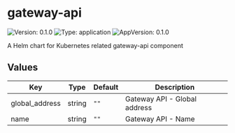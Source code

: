 # gateway-api

![Version: 0.1.0](https://img.shields.io/badge/Version-0.1.0-informational?style=flat-square) ![Type: application](https://img.shields.io/badge/Type-application-informational?style=flat-square) ![AppVersion: 0.1.0](https://img.shields.io/badge/AppVersion-0.1.0-informational?style=flat-square)

A Helm chart for Kubernetes related gateway-api component

## Values

| Key | Type | Default | Description |
|-----|------|---------|-------------|
| global_address | string | `""` | Gateway API - Global address |
| name | string | `""` | Gateway API - Name |

